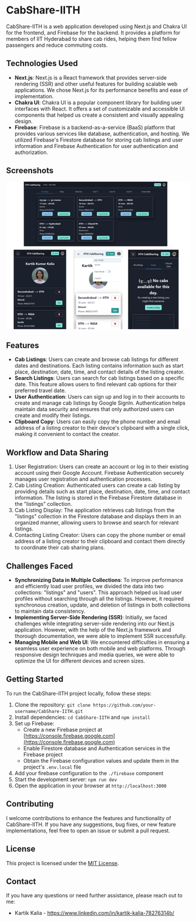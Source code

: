 # CabShare-IITH

CabShare-IITH is a web application developed using Next.js and Chakra UI for the frontend, and Firebase for the backend. It provides a platform for members of IIT Hyderabad to share cab rides, helping them find fellow passengers and reduce commuting costs.

## Technologies Used

- **Next.js**: Next.js is a React framework that provides server-side rendering (SSR) and other useful features for building scalable web applications. We chose Next.js for its performance benefits and ease of implementation.
- **Chakra UI**: Chakra UI is a popular component library for building user interfaces with React. It offers a set of customizable and accessible UI components that helped us create a consistent and visually appealing design.
- **Firebase**: Firebase is a backend-as-a-service (BaaS) platform that provides various services like database, authentication, and hosting. We utilized Firebase's Firestore database for storing cab listings and user information and Firebase Authentication for user authentication and authorization.

## Screenshots

![App Screenshot](https://github.com/BhinTatta/cabshareIITH/blob/main/screenshots/Untitled%20design%20(1).png?raw=true)

## Features

- **Cab Listings**: Users can create and browse cab listings for different dates and destinations. Each listing contains information such as start place, destination, date, time, and contact details of the listing creator.
- **Search Listings**: Users can search for cab listings based on a specific date. This feature allows users to find relevant cab options for their preferred travel date.
- **User Authentication**: Users can sign up and log in to their accounts to create and manage cab listings by Google SignIn. Authentication helps maintain data security and ensures that only authorized users can create and modify their listings.
- **Clipboard Copy**: Users can easily copy the phone number and email address of a listing creator to their device's clipboard with a single click, making it convenient to contact the creator.

## Workflow and Data Sharing

1. User Registration: Users can create an account or log in to their existing account using their Google Account. Firebase Authentication securely manages user registration and authentication processes.
2. Cab Listing Creation: Authenticated users can create a cab listing by providing details such as start place, destination, date, time, and contact information. The listing is stored in the Firebase Firestore database in the "listings" collection.
3. Cab Listing Display: The application retrieves cab listings from the "listings" collection in the Firestore database and displays them in an organized manner, allowing users to browse and search for relevant listings.
4. Contacting Listing Creator: Users can copy the phone number or email address of a listing creator to their clipboard and contact them directly to coordinate their cab sharing plans.

## Challenges Faced
- **Synchronizing Data in Multiple Collections**: To improve performance and efficiently load user profiles, we divided the data into two collections: "listings" and "users". This approach helped us load user profiles without searching through all the listings. However, it required synchronous creation, update, and deletion of listings in both collections to maintain data consistency.
- **Implementing Server-Side Rendering (SSR)**: Initially, we faced challenges while integrating server-side rendering into our Next.js application. However, with the help of the Next.js framework and thorough documentation, we were able to implement SSR successfully.
- **Managing Mobile and Web UI**: We encountered difficulties in ensuring a seamless user experience on both mobile and web platforms. Through responsive design techniques and media queries, we were able to optimize the UI for different devices and screen sizes.

## Getting Started

To run the CabShare-IITH project locally, follow these steps:

1. Clone the repository: `git clone https://github.com/your-username/CabShare-IITH.git`
2. Install dependencies: `cd CabShare-IITH` and `npm install`
3. Set up Firebase:
   - Create a new Firebase project at [https://console.firebase.google.com](https://console.firebase.google.com)
   - Enable Firestore database and Authentication services in the Firebase project
   - Obtain the Firebase configuration values and update them in the project's `.env.local` file
4. Add your firebase configuration to the `./firebase` component
5. Start the development server: `npm run dev`
6. Open the application in your browser at `http://localhost:3000`

## Contributing

I welcome contributions to enhance the features and functionality of CabShare-IITH. If you have any suggestions, bug fixes, or new feature implementations, feel free to open an issue or submit a pull request.

## License

This project is licensed under the [MIT License](LICENSE).

## Contact

If you have any questions or need further assistance, please reach out to me:

- Kartik Kalia - https://www.linkedin.com/in/kartik-kalia-78276314b/

